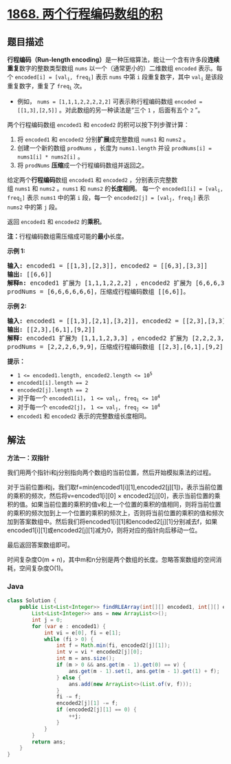 # [1868. 两个行程编码数组的积](https://leetcode.cn/problems/product-of-two-run-length-encoded-arrays)

## 题目描述

<p><b>行程编码（</b><strong>Run-length encoding）</strong>是一种压缩算法，能让一个含有许多段<strong>连续重复</strong>数字的整数类型数组 <code>nums</code> 以一个（通常更小的）二维数组 <code>encoded</code> 表示。每个 <code>encoded[i] = [val<sub>i</sub>, freq<sub>i</sub>]</code> 表示 <code>nums</code> 中第 <code>i</code> 段重复数字，其中 <code>val<sub>i</sub></code> 是该段重复数字，重复了 <code>freq<sub>i</sub></code> 次。</p>

<ul>
	<li>例如， <code>nums = [1,1,1,2,2,2,2,2]</code> 可表示称行程编码数组 <code>encoded = [[1,3],[2,5]]</code> 。对此数组的另一种读法是“三个 <code>1</code> ，后面有五个 <code>2</code> ”。</li>
</ul>

<p>两个行程编码数组 <code>encoded1</code> 和 <code>encoded2</code> 的积可以按下列步骤计算：</p>

<ol>
	<li>将 <code>encoded1</code> 和 <code>encoded2</code> 分别<strong>扩展</strong>成完整数组 <code>nums1</code> 和 <code>nums2</code> 。</li>
	<li>创建一个新的数组 <code>prodNums</code> ，长度为 <code>nums1.length</code> 并设 <code>prodNums[i] = nums1[i] * nums2[i]</code> 。</li>
	<li>将 <code>prodNums</code> <strong>压缩</strong>成一个行程编码数组并返回之。</li>
</ol>

<p>给定两个<strong>行程编码</strong>数组 <code>encoded1</code> 和 <code>encoded2</code> ，分别表示完整数组 <code>nums1</code> 和 <code>nums2</code> 。<code>nums1</code> 和 <code>nums2</code> 的<strong>长度相同</strong>。 每一个 <code>encoded1[i] = [val<sub>i</sub>, freq<sub>i</sub>]</code> 表示 <code>nums1</code> 中的第 <code>i</code> 段，每一个 <code>encoded2[j] = [val<sub>j</sub>, freq<sub>j</sub>]</code> 表示 <code>nums2</code> 中的第 <code>j</code> 段。</p>

<p>返回<i> </i><code>encoded1</code> 和 <code>encoded2</code> 的<strong>乘积</strong>。</p>

<p><b>注：</b>行程编码数组需压缩成可能的<strong>最小</strong>长度。</p>



<p><b>示例 1:</b></p>

<pre><strong>输入:</strong> encoded1 = [[1,3],[2,3]], encoded2 = [[6,3],[3,3]]
<strong>输出:</strong> [[6,6]]
<strong>解释n:</strong> encoded1 扩展为 [1,1,1,2,2,2] ，encoded2 扩展为 [6,6,6,3,3,3]。
prodNums = [6,6,6,6,6,6]，压缩成行程编码数组 [[6,6]]。
</pre>

<p><strong>示例 2:</strong></p>

<pre><strong>输入:</strong> encoded1 = [[1,3],[2,1],[3,2]], encoded2 = [[2,3],[3,3]]
<strong>输出:</strong> [[2,3],[6,1],[9,2]]
<strong>解释:</strong> encoded1 扩展为 [1,1,1,2,3,3] ，encoded2 扩展为 [2,2,2,3,3,3]。
prodNums = [2,2,2,6,9,9]，压缩成行程编码数组 [[2,3],[6,1],[9,2]]。
</pre>



<p><b>提示：</b></p>

<ul>
	<li><code>1 &lt;= encoded1.length, encoded2.length &lt;= 10<sup>5</sup></code></li>
	<li><code>encoded1[i].length == 2</code></li>
	<li><code>encoded2[j].length == 2</code></li>
	<li>对于每一个 <code>encoded1[i]</code>， <code>1 &lt;= val<sub>i</sub>, freq<sub>i</sub> &lt;= 10<sup>4</sup></code>  </li>
	<li>对于每一个 <code>encoded2[j]</code>， <code>1 &lt;= val<sub>j</sub>, freq<sub>j</sub> &lt;= 10<sup>4</sup></code></li>
	<li><code>encoded1</code> 和 <code>encoded2</code> 表示的完整数组长度相同。</li>
</ul>

## 解法

**方法一：双指针**

我们用两个指针i和j分别指向两个数组的当前位置，然后开始模拟乘法的过程。

对于当前位置i和j，我们取f=min(encoded1[i][1],encoded2[j][1])，表示当前位置的乘积的频次，然后将v=encoded1[i][0] × encoded2[j][0]，表示当前位置的乘积的值。如果当前位置的乘积的值v和上一个位置的乘积的值相同，则将当前位置的乘积的频次加到上一个位置的乘积的频次上，否则将当前位置的乘积的值和频次加到答案数组中。然后我们将encoded1[i][1]和encoded2[j][1]分别减去f，如果encoded1[i][1]或encoded2[j][1]减为0，则将对应的指针向后移动一位。

最后返回答案数组即可。

时间复杂度O(m + n)，其中m和n分别是两个数组的长度。忽略答案数组的空间消耗，空间复杂度O(1)。

### **Java**

```java
class Solution {
    public List<List<Integer>> findRLEArray(int[][] encoded1, int[][] encoded2) {
        List<List<Integer>> ans = new ArrayList<>();
        int j = 0;
        for (var e : encoded1) {
            int vi = e[0], fi = e[1];
            while (fi > 0) {
                int f = Math.min(fi, encoded2[j][1]);
                int v = vi * encoded2[j][0];
                int m = ans.size();
                if (m > 0 && ans.get(m - 1).get(0) == v) {
                    ans.get(m - 1).set(1, ans.get(m - 1).get(1) + f);
                } else {
                    ans.add(new ArrayList<>(List.of(v, f)));
                }
                fi -= f;
                encoded2[j][1] -= f;
                if (encoded2[j][1] == 0) {
                    ++j;
                }
            }
        }
        return ans;
    }
}
```
